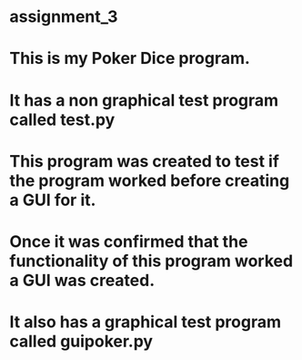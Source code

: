 # assignment_3

# This is my Poker Dice program.

# It has a non graphical test program called test.py 
# This program was created to test if the program worked before creating a GUI for it.
# Once it was confirmed that the functionality of this program worked a GUI was created.

# It also has a graphical test program called guipoker.py
